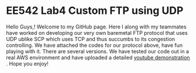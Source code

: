 # EE542 Lab4 Custom FTP using UDP
Hello Guys,! Welcome to my GitHub page. Here I along with my teammates have worked on developing our very own baremetal FTP protocol that uses UDP ublike SCP which uses TCP and thus succumbs to its congestion controlling. We have attached the codes for our protocol above, have fun playing with it. There are several versions. We have tested our code out in a real AWS environment and have uploaded a detailed [youtube demonstration]("https://www.youtube.com/watch?v=todOqsPI3iM") . Hope you enjoy!
